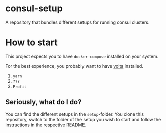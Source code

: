 # consul-setup

A repository that bundles different setups for running consul clusters.

# How to start

This project expects you to have `docker-compose` installed on your system.

For the best experience, you probably want to have [volta](https://volta.sh/) installed.

1. `yarn`
2. `???`
3. `Profit`

## Seriously, what do I do?

You can find the different setups in the `setup`-folder. You clone this
repository, switch to the folder of the setup you wish to start and follow the
instructions in the respective README.
